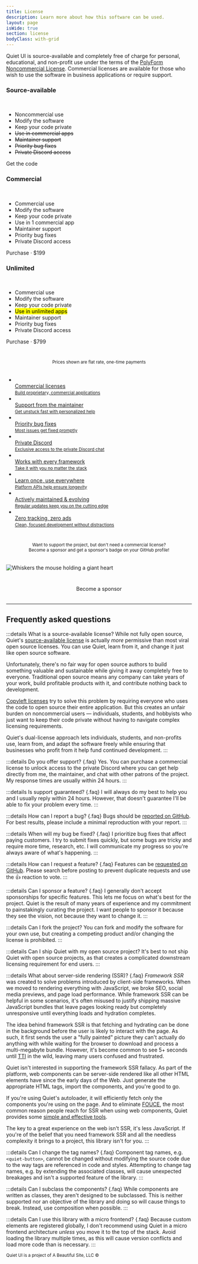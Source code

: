 ```yaml
---
title: License
description: Learn more about how this software can be used.
layout: page
isWide: true
section: license
bodyClass: with-grid
---
```


Quiet UI is source-available and completely free of charge for personal, educational, and non-profit use under the terms of the [PolyForm Noncommercial License](https://github.com/quietui/quiet/blob/main/LICENSE). Commercial licenses are available for those who wish to use the software in business applications or require support.

<div class="pricing-tiers">
  <div class="pricing-tier">
    <quiet-icon class="pricing-tier-icon" name="code" style="color: #7db664;"></quiet-icon>
    <h3 data-no-anchor>Source-available</h3><br>
    <ul>
      <li><quiet-icon name="check" style="color: #7db664;"></quiet-icon> Noncommercial use</li>
      <li><quiet-icon name="check" style="color: #7db664;"></quiet-icon> Modify the software</li>
      <li><quiet-icon name="check" style="color: #7db664;"></quiet-icon> Keep your code private</li>
      <li><quiet-icon name="x" style="color: #b91c1c;"></quiet-icon> <s>Use in commercial apps</s></li>
      <li><quiet-icon name="x" style="color: #b91c1c;"></quiet-icon> <s>Maintainer support</s></li>
      <li><quiet-icon name="x" style="color: #b91c1c;"></quiet-icon> <s>Priority bug fixes</s></li>
      <li><quiet-icon name="x" style="color: #b91c1c;"></quiet-icon> <s>Private Discord access</s></li>
    </ul>
    <quiet-button pill href="https://github.com/quietui/quiet" target="_blank">
      <quiet-icon slot="start" name="brand-github"></quiet-icon>
      Get the code
    </quiet-button>
  </div>

  <div class="pricing-tier">
    <quiet-icon class="pricing-tier-icon" name="license" style="color: #7577c5;"></quiet-icon>
    <h3 data-no-anchor>Commercial</h3><br>
    <ul>
      <li><quiet-icon name="check" style="color: #7db664;"></quiet-icon> Commercial use</li>
      <li><quiet-icon name="check" style="color: #7db664;"></quiet-icon> Modify the software</li>
      <li><quiet-icon name="check" style="color: #7db664;"></quiet-icon> Keep your code private</li>
      <li><quiet-icon name="check" style="color: #7db664;"></quiet-icon> Use in 1 commercial app</li>
      <li><quiet-icon name="check" style="color: #7db664;"></quiet-icon> Maintainer support</li>
      <li><quiet-icon name="check" style="color: #7db664;"></quiet-icon> Priority bug fixes</li>
      <li><quiet-icon name="check" style="color: #7db664;"></quiet-icon> Private Discord access</li>
    </ul>
    <quiet-button variant="primary" pill href="/purchase">
      Purchase &middot; $199
    </quiet-button>
  </div>

  <div class="pricing-tier">
    <quiet-icon class="pricing-tier-icon" name="comet" style="color: #c5a231;"></quiet-icon>
    <h3 data-no-anchor>Unlimited</h3><br>
    <ul>
      <li><quiet-icon name="check" style="color: #7db664;"></quiet-icon> Commercial use</li>
      <li><quiet-icon name="check" style="color: #7db664;"></quiet-icon> Modify the software</li>
      <li><quiet-icon name="check" style="color: #7db664;"></quiet-icon> Keep your code private</li>
      <li><quiet-icon name="check" style="color: #7db664;"></quiet-icon> <mark>Use in unlimited apps</mark></li>
      <li><quiet-icon name="check" style="color: #7db664;"></quiet-icon> Maintainer support</li>
      <li><quiet-icon name="check" style="color: #7db664;"></quiet-icon> Priority bug fixes</li>
      <li><quiet-icon name="check" style="color: #7db664;"></quiet-icon> Private Discord access</li>
    </ul>
    <quiet-button class="button-unlimited" pill href="/purchase">
      Purchase &middot; $799
    </quiet-button>
  </div>  
</div>

<p style="text-align: center; text-wrap: balance; margin-block: 2.5rem 2rem;">
  <small>
    Prices shown are flat rate, one-time payments
  </small>
</p>

<ul class="features-grid" aria-label="Features">
  <li>
    <a class="stretch" href="/purchase" data-no-external-icon>
      <quiet-icon name="contract" style="color: #c5a231;"></quiet-icon><br>
      Commercial licenses<br>
      <small>Build proprietary, commercial applications</small>
    </a>
  </li>
  <li>
    <a class="stretch" href="/purchase" data-no-external-icon>
      <quiet-icon name="send" style="color: #58acf2;"></quiet-icon><br>
      Support from the maintainer<br>
      <small>Get unstuck fast with personalized help</small>
    </a>
  </li>
  <li>
    <a class="stretch" href="/purchase" data-no-external-icon>
      <quiet-icon name="bug" style="color: #e98d61;"></quiet-icon><br>
      Priority bug fixes<br>
      <small>Most issues get fixed promptly</small>
    </a>
  </li>
  <li>
    <a class="stretch" href="/purchase" data-no-external-icon>
      <quiet-icon name="brand-discord" style="color: #b394f4;"></quiet-icon><br>
      Private Discord<br>
      <small>Exclusive access to the private Discord chat</small>
    </a>
  </li>
  <li>
    <a class="stretch" href="/purchase" data-no-external-icon>
      <quiet-icon name="plug" style="color: #848da0;"></quiet-icon><br>
      Works with every framework<br>
      <small>Take it with you no matter the stack</small>
    </a>
  </li>
  <li>
    <a class="stretch" href="/purchase" data-no-external-icon>
      <quiet-icon name="school" style="color: #7db664;"></quiet-icon><br>
      Learn once, use everywhere<br>
      <small>Platform APIs help ensure longevity</small>
    </a>
  </li>
  <li>
    <a class="stretch" href="/purchase" data-no-external-icon>
      <quiet-icon name="tools" style="color: #2ab6d1;"></quiet-icon><br>
      Actively maintained &amp; evolving<br>
      <small>Regular updates keep you on the cutting edge</small>
    </a>
  </li>
  <li>
    <a class="stretch" href="/purchase" data-no-external-icon>
      <quiet-icon name="lock-heart" style="color: #e886a7;"></quiet-icon><br>
      Zero tracking, zero ads<br>
      <small>Clean, focused development without distractions</small>
    </a>
  </li>
</ul>

<p style="text-align: center; text-wrap: balance; margin-block: 2.5rem 2rem;">
  <small>
    Want to support the project, but don't need a commercial license? Become a sponsor and get a sponsor's badge on your GitHub profile!
  </small>
</p>

<img class="whiskers-center" src="/assets/images/whiskers/with-heart.svg" alt="Whiskers the mouse holding a giant heart">

<div 
  style="
    display: flex; 
    gap: 1rem; 
    justify-content: center; 
    margin-block: 2.5rem 2rem;
  "
>
  <quiet-button variant="primary" size="lg" appearance="outline" pill href="https://github.com/sponsors/quietui" target="_blank">
    <quiet-icon slot="start" family="filled" name="heart" style="color: deeppink;"></quiet-icon>
    Become a sponsor
  </quiet-button>
</div>

---

## Frequently asked questions

:::details What is a source-available license?
While not fully open source, Quiet's [source-available license](https://github.com/quietui/quiet/blob/main/LICENSE) is actually _more_ permissive than most viral open source licenses. You can use Quiet, learn from it, and change it just like open source software.

Unfortunately, there's no fair way for open source authors to build something valuable and sustainable while giving it away completely free to everyone. Traditional open source means any company can take years of your work, build profitable products with it, and contribute nothing back to development.

[Copyleft licenses](https://www.gnu.org/licenses/copyleft.en.html) try to solve this problem by requiring everyone who uses the code to open source their entire application. But this creates an unfair burden on noncommercial users — individuals, students, and hobbyists who just want to keep their code private without having to navigate complex licensing requirements.

Quiet's dual-license approach lets individuals, students, and non-profits use, learn from, and adapt the software freely while ensuring that businesses who profit from it help fund continued development.
:::

:::details Do you offer support? {.faq}
Yes. You can purchase a commercial license to unlock access to the private Discord where you can get help directly from me, the maintainer, and chat with other patrons of the project. My response times are usually within 24 hours.
:::

:::details Is support guaranteed? {.faq}
I will always do my best to help you and I usually reply within 24 hours. However, that doesn't guarantee I'll be able to fix your problem every time.
:::

:::details How can I report a bug? {.faq}
Bugs should be [reported on GitHub](https://github.com/quietui/quiet/issues). For best results, please include a minimal reproduction with your report.
:::

:::details When will my bug be fixed? {.faq}
I prioritize bug fixes that affect paying customers. I try to submit fixes quickly, but some bugs are tricky and require more time, research, etc. I will communicate my progress so you're always aware of what's happening.
:::

:::details How can I request a feature? {.faq}
Features can be [requested on GitHub](https://github.com/quietui/quiet/discussions/categories/feature-requests). Please search before posting to prevent duplicate requests and use the 👍 reaction to vote.
:::

:::details Can I sponsor a feature? {.faq}
I generally don't accept sponsorships for specific features. This lets me focus on what's best for the project. Quiet is the result of many years of experience and my commitment to painstakingly curating the project. I want people to sponsor it because they see the vision, not because they want to change it.
:::

:::details Can I fork the project?
You can fork and modify the software for your own use, but creating a competing product and/or changing the license is prohibited.
:::

:::details Can I ship Quiet with my open source project?
It's best to not ship Quiet with open source projects, as that creates a complicated downstream licensing requirement for end users.
:::

:::details What about server-side rendering (SSR)? {.faq}
_Framework SSR_ was created to solve problems introduced by client-side frameworks. When we moved to rendering everything with JavaScript, we broke SEO, social media previews, and page load performance. While framework SSR can be helpful in some scenarios, it's often misused to justify shipping massive JavaScript bundles that leave pages looking ready but completely unresponsive until everything loads and hydration completes.

The idea behind framework SSR is that fetching and hydrating can be done in the background before the user is likely to interact with the page. As such, it first sends the user a "fully painted" picture they can't actually do anything with while waiting for the browser to download and process a multi-megabyte bundle. However, it's become common to see 5+ seconds until [TTI](https://developer.chrome.com/docs/lighthouse/performance/interactive) in the wild, leaving many users confused and frustrated.

Quiet isn't interested in supporting the framework SSR fallacy. As part of the platform, web components can be server-side rendered like all other HTML elements have since the early days of the Web. Just generate the appropriate HTML tags, import the components, and you're good to go.

If you're using Quiet's autoloader, it will efficiently fetch only the components you're using on the page. And to eliminate [FOUCE](https://www.abeautifulsite.net/posts/flash-of-undefined-custom-elements), the most common reason people reach for SSR when using web components, Quiet provides some [simple and effective tools](/docs/#reducing-fouce).

The key to a great experience on the web isn't SSR, it's less JavaScript. If you're of the belief that you need framework SSR and all the needless complexity it brings to a project, this library isn't for you.
:::

:::details Can I change the tag names? {.faq}
Component tag names, e.g. `<quiet-button>`, cannot be changed without modifying the source code due to the way tags are referenced in code and styles. Attempting to change tag names, e.g. by extending the associated classes, will cause unexpected breakages and isn't a supported feature of the library.
:::

:::details Can I subclass the components? {.faq}
While components are written as classes, they aren't designed to be subclassed. This is neither supported nor an objective of the library and doing so will cause things to break. Instead, use composition when possible.
:::

:::details Can I use this library with a micro frontend? {.faq}
Because custom elements are registered globally, I don't recommend using Quiet in a micro frontend architecture _unless_ you move it to the top of the stack. Avoid loading the library multiple times, as this will cause version conflicts and load more code than is necessary.
:::

<small class="copyright">
  Quiet UI is a project of A&nbsp;Beautiful&nbsp;Site,&nbsp;LLC
  &copy;<quiet-date year="numeric"></quiet-date>
</small>
